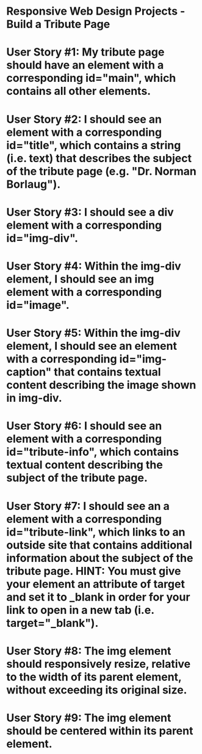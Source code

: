 # Responsive Web Design Projects - Build a Tribute Page

# User Story #1: My tribute page should have an element with a corresponding id="main", which contains all other elements.

# User Story #2: I should see an element with a corresponding id="title", which contains a string (i.e. text) that describes the subject of the tribute page (e.g. "Dr. Norman Borlaug").

# User Story #3: I should see a div element with a corresponding id="img-div".

# User Story #4: Within the img-div element, I should see an img element with a corresponding id="image".

# User Story #5: Within the img-div element, I should see an element with a corresponding id="img-caption" that contains textual content describing the image shown in img-div.

# User Story #6: I should see an element with a corresponding id="tribute-info", which contains textual content describing the subject of the tribute page.

# User Story #7: I should see an a element with a corresponding id="tribute-link", which links to an outside site that contains additional information about the subject of the tribute page. HINT: You must give your element an attribute of target and set it to _blank in order for your link to open in a new tab (i.e. target="_blank").

# User Story #8: The img element should responsively resize, relative to the width of its parent element, without exceeding its original size.

# User Story #9: The img element should be centered within its parent element.
